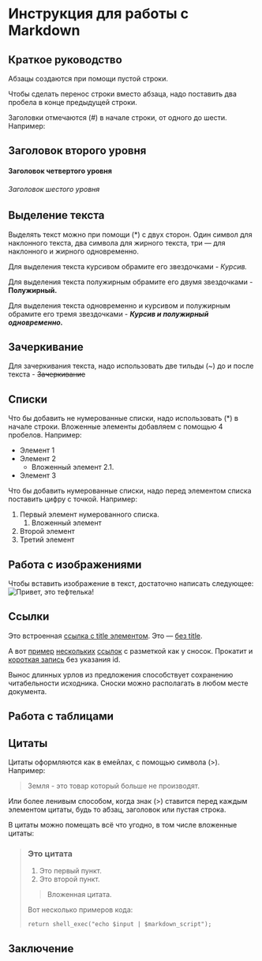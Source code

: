# Инструкция для работы с Markdown
## Краткое руководство
Абзацы создаются при помощи пустой строки.

Чтобы сделать перенос строки вместо абзаца, надо поставить два пробела в конце предыдущей строки.

Заголовки отмечаются (#) в начале строки, от одного до шести. Например:
## Заголовок второго уровня
#### Заголовок четвертого уровня
###### Заголовок шестого уровня

## Выделение текста
Выделять текст можно при помощи (*) с двух сторон. Один символ для наклонного текста, два символа для жирного текста, три — для наклонного и жирного одновременно.

Для выделения текста курсивом обрамите его звездочками - *Курсив.*

Для выделения текста полужирным обрамите его двумя звездочками - **Полужирный.**

Для выделения текста одновременно и курсивом и полужирным обрамите его тремя звездочками - ***Курсив и полужирный одновременно.***

## Зачеркивание
Для зачеркивания текста, надо использовать две тильды (~) до и после текста - ~~Зачеркивание~~

## Списки
Что бы добавить не нумерованные списки, надо использовать (*) в начале строки. Вложенные элементы добавляем с помощью 4 пробелов. Например:
* Элемент 1
* Элемент 2
    * Вложенный элемент 2.1.
* Элемент 3

Что бы добавить нумерованные списки, надо перед элементом списка поставить цифру с точкой. Например: 
1. Первый элемент нумерованного списка.
    1. Вложенный элемент
1. Второй элемент
1. Третий элемент

## Работа с изображениями
Чтобы вставить изображение в текст, достаточно написать следующее:
![Привет, это тефтелька!](Teftelka1.jpg)

## Ссылки
Это встроенная [ссылка с title элементом](http://example.com/link "Я ссылка"). Это — [без title](http://example.com/link).

А вот [пример][1] [нескольких][2] [ссылок][id] с разметкой как у сносок. Прокатит и [короткая запись][] без указания id.

[1]: http://example.com/ "Optional Title Here"
[2]: http://example.com/some
[id]: http://example.com/links (Optional Title Here)
[короткая запись]: http://example.com/short

Вынос длинных урлов из предложения способствует сохранению читабельности исходника. Сноски можно располагать в любом месте документа.

## Работа с таблицами

## Цитаты
Цитаты оформляются как в емейлах, с помощью символа (>).
Например:

> Земля - это товар который больше не производят.

Или более ленивым способом, когда знак (>) ставится перед каждым элементом цитаты, будь то абзац, заголовок или пустая строка.

В цитаты можно помещать всё что угодно, в том числе вложенные цитаты:

> ### Это цитата
>
> 1.   Это первый пункт.
> 2.   Это второй пункт.
>
> > Вложенная цитата.
>
> Вот несколько примеров кода:
>
>     return shell_exec("echo $input | $markdown_script");

## Заключение

